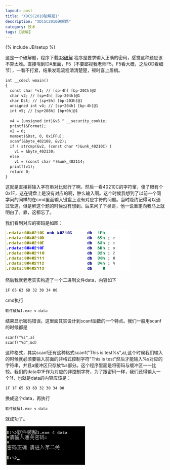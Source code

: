 ```yaml
---
layout: post
title: "XDCSC2010破解题1"
description: "XDCSC2010破解题"
category: 技术
tags: [破解]
---
```

{% include JB/setup %}

这是一个破解题，程序下载[03破解](/assets/file/xdcsc2010/03pojie.zip)
程序是要求输入正确的密码，感觉这种题应该不算太难。直接甩到IDA里面，F5（不要鄙视我老师F5，F5看大概，之后OD看细节），一看不打紧，结果发现流程清清楚楚，顿时喜上眉梢。


	int __cdecl wmain()
	{
	  const char *v1; // [sp-4h] [bp-20Ch]@2
	  char v2; // [sp+4h] [bp-204h]@1
	  char Dst; // [sp+5h] [bp-203h]@1
	  unsigned int v4; // [sp+204h] [bp-4h]@1
	  int v5; // [sp+208h] [bp+0h]@1
	
	  v4 = (unsigned int)&v5 ^ __security_cookie;
	  printf(&Format);
	  v2 = 0;
	  memset(&Dst, 0, 0x1FFu);
	  scanf(&byte_402108, &v2);
	  if ( strcmp(&v2, (const char *)&unk_40210C) )
	    v1 = &byte_402130;
	  else
	    v1 = (const char *)&unk_402114;
	  printf(v1);
	  return 0;
	}

这就是直接将输入字符串对比就行了啊。然后一看40210C的字符窜，傻了眼有个0x1F，这在键盘上是没有对应的啊，肿么输入啊。这个时候我想到了以前一个同学问的同样的在cmd里面输入键盘上没有对应字符的问题。当时隐约记得可以通过管道，但是解这个题的时候没有想到。后来问了下吴哥，他一说重定向我马上就明白了。靠，这都忘了。

我们看到对应的密码是如图：

![](/assets/img/xdcsc2010/03pojie/1.PNG)

然后我就老老实实构造了一个二进制文件data，内容如下


	1F 65 63 6D 32 30 34 00

cmd执行
	
	软件破解1.exe < data
	 
结果显示密码错误。这里面其实设计到scanf函数的一个特点。我们一般用scanf的时候都是
	
	scanf("%s",a)
	scanf("%d",&d)

这种格式，其实scanf还有这种格式scanf("This is test%s",a),这个时候我们输入的时候就必须要输入前面的非格式控制字符"This is test"然后才能输入%s对应的字符串，并且a缓冲区只存放%s部分。这个程序里面是将密码与缓冲区一一比较。我们的data中1F作为对应的非控制字符，为了跟密码一样，我们还得输入一个1f，也就是data的内容应该是：
	
	1F 1F 65 63 6D 32 30 34 00

换成这个data，再执行
	
	软件破解1.exe < data

就成功了。


![](/assets/img/xdcsc2010/03pojie/2.PNG)

